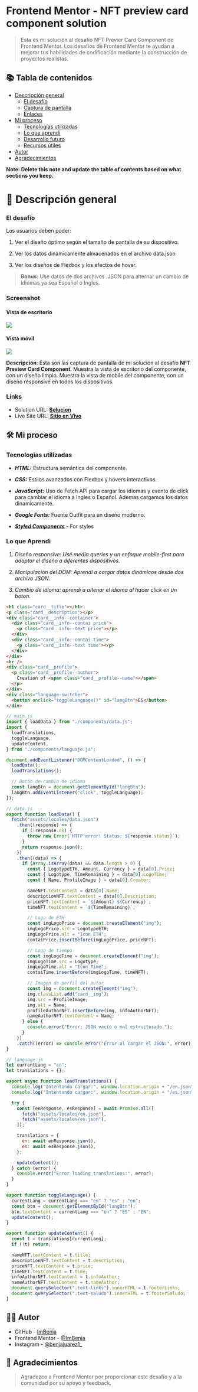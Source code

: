 # Frontend Mentor - NFT preview card component solution

> Esta es mi solución al desafío NFT Previer Card Component de Frontend Mentor. Los desafíos de Frontend Mentor te ayudan a mejorar tus habilidades de codificación mediante la construcción de proyectos realistas.

## 📚 Tabla de contenidos

- [Descripción general](#Descripción-general)
  - [El desafío](#the-challenge)
  - [Captura de pantalla](#screenshot)
  - [Enlaces](#links)
- [Mi proceso](#my-process)
  - [Tecnologías utilizadas](#built-with)
  - [Lo que aprendí](#what-i-learned)
  - [Desarrollo futuro](#continued-development)
  - [Recursos útiles](#useful-resources)
- [Autor](#author)
- [Agradecimientos](#acknowledgments)

**Note: Delete this note and update the table of contents based on what sections you keep.**

# 📖 Descripción general

### El desafío

Los usuarios deben poder:

1. Ver el diseño óptimo según el tamaño de pantalla de su dispositivo.

2. Ver los datos dinamicamente almacenados en el archivo data.json

3. Ver los diseños de Flexbox y los efectos de hover.

> **Bonus:** Use datos de dos archivos .JSON para alternar un cambio de idiomas ya sea Español o Ingles.

### Screenshot

#### Vista de escritorio

![](./design/results/Desktop-Result.png)

#### Vista móvil

![](./design/results/Mobile-Result.png)

**Descripción**: Esta son las captura de pantalla de mi solución al desafío **NFT Preview Card Component**. Muestra la vista de escritorio del componente, con un diseño limpio. Muestra la vista de mobile del componente, con un diseño responsive en todos los dispositivos.

### Links

- Solution URL: [**Solucion**](https://github.com/ImBenja/NFT-Preview-Component)
- Live Site URL: [**Sitio en Vivo**](https://nftcomponentcard.netlify.app/)

## 🛠️ Mi proceso

### Tecnologias utilizadas

- **_HTML:_** Estructura semántica del componente.

- **_CSS:_** Estilos avanzados con Flexbox y hovers interactivos.

- **_JavaScript:_** Uso de Fetch API para cargar los idiomas y evento de click para cambiar el idioma a Ingles o Español.
  Ademas cargamos los datos dinamicamente.

- **_Google Fonts:_** Fuente Outfit para un diseño moderno.

- [**_Styled Components_**](https://styled-components.com/) - For styles

### Lo que Aprendi

1. _Diseño responsive: Usé media queries y un enfoque mobile-first para adaptar el diseño a diferentes dispositivos._

2. _Manipulación del DOM: Aprendí a cargar datos dinámicos desde dos archivo JSON._

3. _Cambio de idioma: aprendi a altenar el idioma al hacer click en un boton._

```html
<h1 class="card__title"></h1>
<p class="card__description"></p>
<div class="card__info--container">
  <div class="card__info--contai price">
    <p class="card__info--text price"></p>
  </div>
  <div class="card__info--contai time">
    <p class="card__info--text time"></p>
  </div>
</div>
<hr />
<div class="card__profile">
  <p class="card__profile--author">
    Creation of <span class="card__profile--name"></span>
  </p>
</div>
<div class="language-switcher">
  <button onclick="toggleLanguage()" id="langBtn">ES</button>
</div>
```

```js
// main.js
import { loadData } from "./components/data.js";
import {
  loadTranslations,
  toggleLanguage,
  updateContent,
} from "./components/languaje.js";

document.addEventListener("DOMContentLoaded", () => {
  loadData();
  loadTranslations();

  // Botón de cambio de idioma
  const langBtn = document.getElementById("langBtn");
  langBtn.addEventListener("click", toggleLanguage);
});
```

```js
// data.js
export function loadData() {
  fetch("assets/locales/data.json")
    .then((response) => {
      if (!response.ok) {
        throw new Error(`HTTP error! Status: ${response.status}`);
      }
      return response.json();
    })
    .then((data) => {
      if (Array.isArray(data) && data.length > 0) {
        const { LogotypeETH, Amount, Currency } = data[0].Price;
        const { Logotype, TimeRemaining } = data[0].LogoTime;
        const { Name, ProfileImage } = data[0].Creator;

        nameNFT.textContent = data[0].Name;
        descriptionNFT.textContent = data[0].Description;
        priceNFT.textContent = `${Amount} ${Currency}`;
        timeNFT.textContent = `${TimeRemaining}`;

        // Logo de ETH
        const imgLogoPrice = document.createElement("img");
        imgLogoPrice.src = LogotypeETH;
        imgLogoPrice.alt = "Icon ETH";
        contaiPrice.insertBefore(imgLogoPrice, priceNFT);

        // Logo de tiempo
        const imgLogoTime = document.createElement("img");
        imgLogoTime.src = Logotype;
        imgLogoTime.alt = "Icon Time";
        contaiTime.insertBefore(imgLogoTime, timeNFT);

        // Imagen de perfil del autor
        const img = document.createElement("img");
        img.classList.add("card__img");
        img.src = ProfileImage;
        img.alt = Name;
        profileAuthorNFT.insertBefore(img, infoAuthorNFT);
        nameAuthorNFT.textContent = Name;
      } else {
        console.error("Error: JSON vacío o mal estructurado.");
      }
    })
    .catch((error) => console.error("Error al cargar el JSON:", error));
}
```

```js
// language.js
let currentLang = "en";
let translations = {};

export async function loadTranslations() {
  console.log("Intentando cargar:", window.location.origin + "/en.json");
  console.log("Intentando cargar:", window.location.origin + "/es.json");

  try {
    const [enResponse, esResponse] = await Promise.all([
      fetch("assets/locales/en.json"),
      fetch("assets/locales/es.json"),
    ]);

    translations = {
      en: await enResponse.json(),
      es: await esResponse.json(),
    };

    updateContent();
  } catch (error) {
    console.error("Error loading translations:", error);
  }
}

export function toggleLanguage() {
  currentLang = currentLang === "en" ? "es" : "en";
  const btn = document.getElementById("langBtn");
  btn.textContent = currentLang === "en" ? "ES" : "EN";
  updateContent();
}

export function updateContent() {
  const t = translations[currentLang];
  if (!t) return;

  nameNFT.textContent = t.title;
  descriptionNFT.textContent = t.description;
  priceNFT.textContent = t.price;
  timeNFT.textContent = t.time;
  infoAuthorNFT.textContent = t.infoAuthor;
  nameAuthorNFT.textContent = t.nameAuthor;
  document.querySelector(".text-links").innerHTML = t.footerLinks;
  document.querySelector(".text-saludo").innerHTML = t.footerSaludo;
}
```

## 👨‍💻 Autor

- GitHub - [ImBenja](https://github.com/ImBenja)
- Frontend Mentor - [@ImBenja](https://www.frontendmentor.io/profile/ImBenja)
- Instagram - [@benjajuarez1\_](https://www.instagram.com/benjajuarez1_/?hl=es)

## 🙏 Agradecimientos

> Agradezco a Frontend Mentor por proporcionar este desafío y a la comunidad por su apoyo y feedback.
